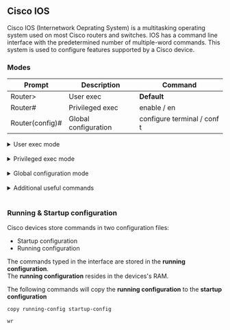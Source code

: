 ## Cisco IOS

Cisco IOS (Internetwork Oeprating System) is a multitasking operating system used on most Cisco routers and switches.
IOS has a command line interface with the predetermined number of multiple-word commands.
This system is used to configure features supported by a Cisco device.

### Modes

| Prompt          | Description          | Command                     |
| --------------- | -------------------- | --------------------------- |
| Router>         | User exec            | **Default**                 |
| Router#         | Privileged exec      | enable / en                 |
| Router(config)# | Global configuration | configure terminal / conf t |

<details>
<summary>User exec mode</summary>
<br>

| Command    | Description                         |
| ---------- | ----------------------------------- |
| <1-99>     | Session number to resume            |
| connect    | Open a terminal connection          |
| disable    | Turn off privileged commands        |
| disconnect | Disconnect existing connection      |
| enable     | Privileged mode                     |
| exit       | Exit from the EXEC                  |
| logout     | Exit from the EXEC                  |
| ping       | Send echo messages                  |
| resume     | Resume an active network connection |
| show       | Show running system information     |
| ssh        | SSH client connection               |
| telnet     | Telnet connection                   |
| terminal   | Set terminal line parameters        |
| traceroute | Trace route to destination          |

</details><br>

<details>
<summary>Privileged exec mode</summary>
<br>

| Command    | Description                                                 |
| ---------- | ----------------------------------------------------------- |
| <1-99>     | Session number to resume                                    |
| auto       | Exec level Automation                                       |
| clear      | Reset functions                                             |
| clock      | Manage the system clock                                     |
| configure  | Enter configuration mode                                    |
| connect    | Open a terminal connection                                  |
| copy       | Copy from one file to another                               |
| debug      | Debugging functions (see also 'undebug')                    |
| delete     | Delete a file                                               |
| dir        | List files on a filesystem                                  |
| disable    | Turn off privileged commands                                |
| disconnect | Disconnect an existing network connection                   |
| enable     | Turn on privileged commands                                 |
| erase      | Erase a filesystem                                          |
| exit       | Exit from the EXEC                                          |
| logout     | Exit from the EXEC                                          |
| mkdir      | Create new directory                                        |
| more       | Display the contents of a file                              |
| no         | Disable debugging information                               |
| ping       | Send echo messages                                          |
| reload     | Halt and perform a cold restart                             |
| resume     | Resume an active network connection                         |
| rmdir      | Remove existing directory                                   |
| send       | Send a message to other tty lines                           |
| setup      | Run the SETUP command facility                              |
| show       | Show running system information                             |
| ssh        | Open a secure shell client connection                       |
| telnet     | Open a telnet connection                                    |
| terminal   | Set terminal line parameters                                |
| traceroute | Trace route to destination                                  |
| undebug    | Disable debugging functions (see also 'debug')              |
| vlan       | Configure VLAN parameters                                   |
| write      | Write running configuration to memory, network, or terminal |

</details><br>

<details>
<summary>Global configuration mode</summary>
<br>

| Command           | Description                                      |
| ----------------- | ------------------------------------------------ |
| aaa               | Authentication, Authorization and Accounting.    |
| access-list       | Add an access list entry                         |
| banner            | Define a login banner                            |
| bba-group         | Configure BBA Group                              |
| boot              | Modify system boot parameters                    |
| cdp               | Global CDP configuration subcommands             |
| class-map         | Configure Class Map                              |
| clock             | Configure time-of-day clock                      |
| config-register   | Define the configuration register                |
| crypto            | Encryption module                                |
| default           | Set a command to its defaults                    |
| do                | To run exec commands in config mode              |
| dot11             | IEEE 802.11 config commands                      |
| enable            | Modify enable password parameters                |
| end               | Exit from configure mode                         |
| exit              | Exit from configure mode                         |
| flow              | Global Flow configuration subcommands            |
| hostname          | Set system's network name                        |
| interface         | Select an interface to configure                 |
| ip                | Global IP configuration subcommands              |
| ipv6              | Global IPv6 configuration commands               |
| key               | Key management                                   |
| license           | Configure license features                       |
| line              | Configure a terminal line                        |
| lldp              | Global LLDP configuration subcommands            |
| logging           | Modify message logging facilities                |
| login             | Enable secure login checking                     |
| mac-address-table | Configure the MAC address table                  |
| no                | Negate a command or set its defaults             |
| ntp               | Configure NTP                                    |
| parameter-map     | parameter map                                    |
| parser            | Configure parser                                 |
| policy-map        | Configure QoS Policy Map                         |
| port-channel      | EtherChannel configuration                       |
| priority-list     | Build a priority list                            |
| privilege         | Command privilege parameters                     |
| queue-list        | Build a custom queue list                        |
| router            | Enable a routing process                         |
| secure            | Secure image and configuration archival commands |
| security          | Infra Security CLIs                              |
| service           | Modify use of network based services             |
| snmp-server       | Modify SNMP engine parameters                    |
| spanning-tree     | Spanning Tree Subsystem                          |
| tacacs-server     | Modify TACACS query parameters                   |
| username          | Establish User Name Authentication               |
| vpdn              | Virtual Private Dialup Network                   |
| vpdn-group        | VPDN group configuration                         |
| zone              | FW with zoning                                   |
| zone-pair         | Zone pair command                                |

Beginning with IOS 12.3, **privileged exec mode** commands can be executed within **global configuration mode** and its submodes with the `do` keyword.

</details><br>

<details>
<summary>Additional useful commands</summary>
<br>

| Command                                     | Description                                | Mode       |
| ------------------------------------------- | ------------------------------------------ | ---------- |
| ?                                           | Available commands (help)                  | all        |
| show version **/** sh ver                   | Show software version                      | #          |
| hostname <value> **/** host <value>         | Hostname configuration                     | config     |
| copy running-config startup-config **/** wr | Save configuration                         | #          |
| show ip interface brief                     | Show current interface configuration       | #          |
| show running-config                         | Show current configuration                 | #          |
| show cdp neighbors                          | CDP neighbors                              | #          |
| show arp                                    | Show ARP table                             | #          |
| int g0/0/0                                  | Configure interface GE 0/0/0               |            |
| interface GigabitEthernet 0/0/0             | Configure interface GE 0/0/0               |            |
| no shut **/** no shutdown                   | No shutdown                                |            |
| no ip address                               | Remove configure ip address from interface | config-if# |
| ip domain-lookup                            |                                            |            |
| ip name-server <ip_address>                 | Set IP name server                         |            |
| ip default gateway <ip_address>             | Default Gateway                            | config     |

### Password

| Command                     | Description                | Mode   |
| --------------------------- | -------------------------- | ------ |
| enable password <password>  | Enable password            | config |
| service password-encryption | Enable password encryption | config |
| enable secret <password>    | Enable secret password     | config |

</details><br>

### Running & Startup configuration

Cisco devices store commands in two configuration files:

- Startup configuration
- Running configuration

The commands typed in the interface are stored in the **running configuration**.<br>
The **running configuration** resides in the devices's RAM.

The following commands will copy the **running configuration** to the **startup configuration**

```
copy running-config startup-config
```

```
wr
```
